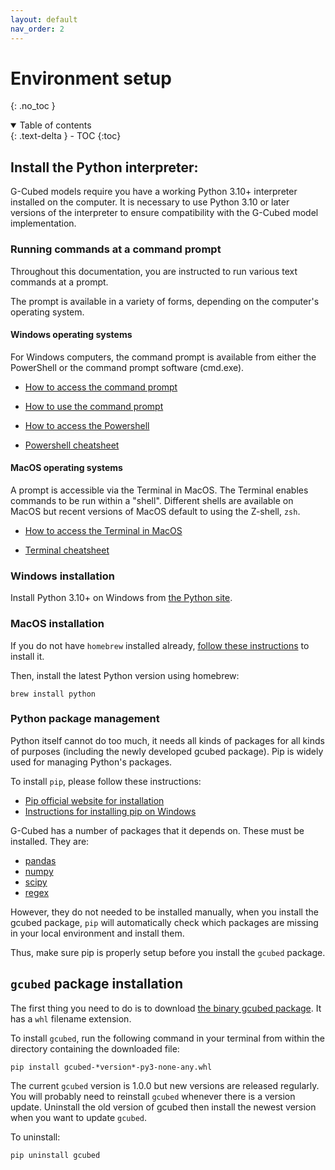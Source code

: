 ```yaml
---
layout: default
nav_order: 2
---
```


# Environment setup
{: .no_toc }

<details open markdown="block">
  <summary>
    Table of contents
  </summary>
  {: .text-delta }
- TOC
{:toc}
</details>

## Install the Python interpreter:

G-Cubed models require you have a working Python 3.10+ interpreter 
installed on the computer. It is necessary to use Python 3.10 or later versions
of the interpreter to ensure compatibility with the G-Cubed model implementation.

### Running commands at a command prompt

Throughout this documentation, you are instructed to run various text commands 
at a prompt.

The prompt is available in a variety of forms, depending on 
the computer's operating system.

#### Windows operating systems

For Windows computers, the command prompt is available from either the PowerShell 
or the command prompt software (cmd.exe).

- [How to access the command prompt](https://www.howtogeek.com/235101/10-ways-to-open-the-command-prompt-in-windows-10/)

- [How to use the command prompt](https://www.makeuseof.com/tag/a-beginners-guide-to-the-windows-command-line/)

- [How to access the Powershell](https://www.howtogeek.com/662611/9-ways-to-open-powershell-in-windows-10/)

- [Powershell cheatsheet](https://www.comparitech.com/net-admin/powershell-cheat-sheet/)

#### MacOS operating systems

A prompt is accessible via the Terminal in MacOS. The Terminal enables commands to be run within a "shell". 
Different shells are available on MacOS but recent versions of MacOS default to using the Z-shell, `zsh`.

- [How to access the Terminal in MacOS](https://www.idownloadblog.com/2019/04/19/ways-open-terminal-mac/)

- [Terminal cheatsheet](https://www.makeuseof.com/tag/mac-terminal-commands-cheat-sheet/)
### Windows installation

Install Python 3.10+ on Windows from [the Python site](https://www.python.org/downloads/windows/).

### MacOS installation

If you do not have `homebrew` installed already, [follow these instructions](https://brew.sh/)
to install it.

Then, install the latest Python version using homebrew:

```
brew install python
```

### Python package management 
Python itself cannot do too much, it needs all kinds of packages for all kinds of purposes (including the newly developed gcubed package). Pip is widely used for managing Python's packages.

To install `pip`, please follow these instructions:

* [Pip official website for installation](https://packaging.python.org/en/latest/tutorials/installing-packages/)
* [Instructions for installing pip on Windows](https://www.geeksforgeeks.org/how-to-install-pip-on-windows/)  

G-Cubed has a number of packages that it depends on. These must be installed. They are:  

* [pandas](https://pandas.pydata.org/)
* [numpy](https://numpy.org/)
* [scipy](https://scipy.org/)
* [regex](https://pypi.org/project/regex/)

However, they do not needed to be installed manually, when you install the gcubed package, 
`pip` will automatically check which packages are missing in your local environment and 
install them.

Thus, make sure pip is properly setup before you install the `gcubed` package.

## `gcubed` package installation

The first thing you need to do is to download 
[the binary gcubed package](../distributions/gcubed-*version*-py3-none-any.whl). 
It has a `whl` filename extension.

To install `gcubed`, run the following command in your terminal from within 
the directory containing the downloaded file:

```
pip install gcubed-*version*-py3-none-any.whl
```

The current `gcubed` version is 1.0.0 but new versions are released regularly. 
You will probably need to reinstall `gcubed` whenever there is a version update. 
Uninstall the old version of gcubed then install the newest version when you want 
to update `gcubed`.

To uninstall:

```
pip uninstall gcubed
```
